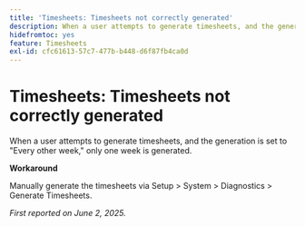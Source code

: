 ```yaml
---
title: 'Timesheets: Timesheets not correctly generated'
description: When a user attempts to generate timesheets, and the generation is set to Every other week, only one week is generated.
hidefromtoc: yes
feature: Timesheets
exl-id: cfc61613-57c7-477b-b448-d6f87fb4ca0d
---
```

# Timesheets: Timesheets not correctly generated

When a user attempts to generate timesheets, and the generation is set to "Every other week," only one week is generated.

**Workaround**

Manually generate the timesheets via Setup > System > Diagnostics > Generate Timesheets.

_First reported on June 2, 2025._
